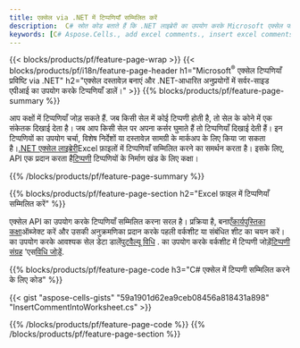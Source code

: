 ```yaml
---
title: एक्सेल via .NET में टिप्पणियाँ सम्मिलित करें
description:  C# स्रोत कोड बताते हैं कि .NET लाइब्रेरी का उपयोग करके Microsoft एक्सेल फाइलों में टिप्पणी कैसे डालें।
keywords: [C# Aspose.Cells., add excel comments., insert excel comments., access excel comments., remove excel comments., delete excel comments., add comments in excel., insert comments in excel., access comments in excel., remove comments in excel., delete comments in excel]
---
```

{{< blocks/products/pf/feature-page-wrap >}}
{{< blocks/products/pf/i18n/feature-page-header h1="Microsoft<sup>&reg;</sup> एक्सेल टिप्पणियाँ प्रविष्टि via .NET" h2="एक्सेल दस्तावेज़ बनाएं और .NET-आधारित अनुप्रयोगों में सर्वर-साइड एपीआई का उपयोग करके टिप्पणियाँ डालें।" >}}
{{% blocks/products/pf/feature-page-summary %}}

 आप कक्षों में टिप्पणियाँ जोड़ सकते हैं. जब किसी सेल में कोई टिप्पणी होती है, तो सेल के कोने में एक संकेतक दिखाई देता है। जब आप किसी सेल पर अपना कर्सर घुमाते हैं तो टिप्पणियाँ दिखाई देती हैं। इन टिप्पणियों का उपयोग चर्चा, विशेष निर्देशों या दस्तावेज़ सामग्री के मार्कअप के लिए किया जा सकता है।[.NET एक्सेल लाइब्रेरी](/cells/hi/net/)Excel फ़ाइलों में टिप्पणियाँ सम्मिलित करने का समर्थन करता है। इसके लिए, API एक प्रदान करता है[टिप्पणी](https://reference.aspose.com/cells/net/aspose.cells/comment) टिप्पणियों के निर्माण खंड के लिए कक्षा।

{{% /blocks/products/pf/feature-page-summary %}}

{{% blocks/products/pf/feature-page-section h2="Excel फ़ाइल में टिप्पणियाँ सम्मिलित करें" %}}

 एक्सेल API का उपयोग करके टिप्पणियाँ सम्मिलित करना सरल है। प्रक्रिया है, बनाएँ[कार्यपुस्तिका कक्षा](https://reference.aspose.com/cells/net/aspose.cells/workbook)ऑब्जेक्ट करें और उसकी अनुक्रमणिका प्रदान करके पहली वर्कशीट या संबंधित शीट का चयन करें। का उपयोग करके आवश्यक सेल डेटा डालें[पुटवैल्यू विधि](https://reference.aspose.com/cells/net/aspose.cells/cell/methods/putvalue/index) . का उपयोग करके वर्कशीट में टिप्पणी जोड़ें[टिप्पणी संग्रह](https://reference.aspose.com/cells/net/aspose.cells/commentcollection) 'एस[विधि जोड़ें](https://reference.aspose.com/cells/net/aspose.cells.commentcollection/add/methods/1).

{{% blocks/products/pf/feature-page-code h3="C# एक्सेल में टिप्पणी सम्मिलित करने के लिए कोड" %}}

{{< gist "aspose-cells-gists" "59a1901d62ea9ceb08456a818431a898" "InsertCommentIntoWorksheet.cs" >}}

{{% /blocks/products/pf/feature-page-code %}}
{{% /blocks/products/pf/feature-page-section %}}
